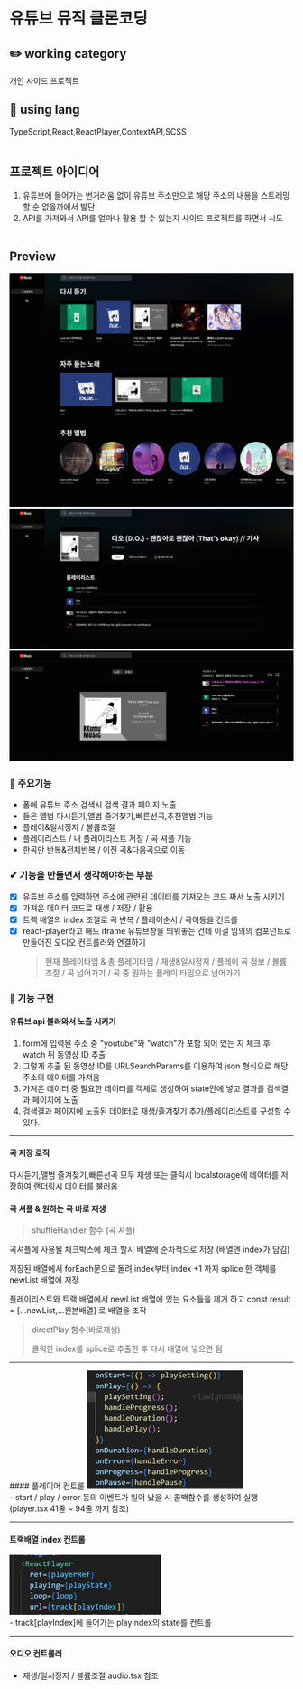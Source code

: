 # 유튜브 뮤직 클론코딩

## ✏️ working category

개인 사이드 프로젝트
<br />

## 📃 using lang

TypeScript,React,ReactPlayer,ContextAPI,SCSS
<br />
<br />

## 프로젝트 아이디어

1. 유튜브에 들어가는 번거러움 없이 유튜브 주소만으로 해당 주소의 내용을 스트레밍 할 순 없을까에서 발단
2. API를 가져와서 API를 얼마나 활용 할 수 있는지 사이드 프로젝트를 하면서 시도
   <br />
   <br />

## Preview

  <img src="./public/img/main.png" alt="" />
  <img src="./public/img/search.png" alt="" />
  <img src="./public/img/player.png" alt="" />

### 📌 주요기능

- 폼에 유튜브 주소 검색시 검색 결과 페이지 노출
- 들은 앨범 다시듣기,앨범 즐겨찾기,빠른선곡,추천앨범 기능
- 플레이&일시정지 / 볼륨조절
- 플레이리스트 / 내 플레이리스트 저장 / 곡 셔플 기능
- 한곡만 반복&전체반복 / 이전 곡&다음곡으로 이동

### ✔ 기능을 만들면서 생각해야하는 부분

- [x] 유튜브 주소를 입력하면 주소에 관련된 데이터를 가져오는 코드 짜서 노출 시키기
- [x] 가져온 데이터 코드로 재생 / 저장 / 활용
- [x] 트랙 배열의 index 조절로 곡 반복 / 플레이순서 / 곡이동을 컨트롤
- [x] react-player라고 해도 iframe 유튜브창을 띄워놓는 건데 이걸 임의의 컴포넌트로 만들어진 오디오 컨트롤러와 연결하기
  > 현재 플레이타임 & 총 플레이타임 / 재생&일시정지 / 플레이 곡 정보 / 볼륨조절 / 곡 넘어가기 / 곡 중 원하는 플레이 타임으로 넘어가기

### 🚀 기능 구현

#### 유튜브 api 불러와서 노출 시키기

1. form에 입력된 주소 중 "youtube"와 "watch"가 포함 되어 있는 지 체크 후 watch 뒤 동영상 ID 추출
2. 그렇게 추출 된 동영상 ID를 URLSearchParams를 이용하여 json 형식으로 해당 주소의 데이터를 가져옴
3. 가져온 데이터 중 필요한 데이터를 객체로 생성하여 state안에 넣고 결과를 검색결과 페이지에 노출
4. 검색결과 페이지에 노출된 데이터로 재생/즐겨찾기 추가/플레이리스트를 구성할 수 있다.
<hr />

#### 곡 저장 로직

다시듣기,앨범 즐겨찾기,빠른선곡 모두 재생 또는 클릭시 localstorage에 데이터를 저장하여 랜더링시 데이터를 불러옴

#### 곡 셔플 & 원하는 곡 바로 재생

> shuffleHandler 함수 (곡 셔플)

곡셔플에 사용될 체크박스에 체크 할시 배열에 순차적으로 저장 (배열엔 index가 담김)

저장된 배열에서 forEach문으로 돌려 index부터 index +1 까지 splice 한 객체를 newList 배열에 저장

플레이리스트와 트랙 배열에서 newList 배열에 있는 요소들을 제거 하고
const result = [...newList,...원본배열] 로 배열을 조작

> <p>directPlay 함수(바로재생)</p>
>   클릭한 index를 splice로 추출한 후 다시 배열에 넣으면 됨

<hr />
#### 플레이어 컨트롤

<img src="/public/img/play-function.jpg">
<br />
- start / play / error 등의 이벤트가 일어 났을 시 콜백함수를 생성하여 실행 (player.tsx 41줄 ~ 94줄 까지 참조)
<hr />

#### 트랙배열 index 컨트롤

<img src="/public/img/track.jpg">
<br />
- track[playIndex]에 들어가는 playIndex의 state를 컨트롤
<hr />

#### 오디오 컨트롤러

- 재생/일시정지 / 볼륨조절 audio.tsx 참조
